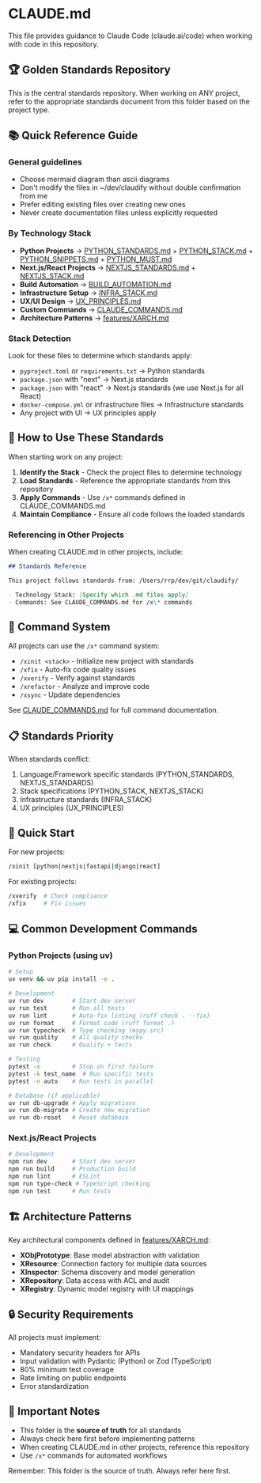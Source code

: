 # CLAUDE.md

This file provides guidance to Claude Code (claude.ai/code) when working with code in this repository.

## 🏆 Golden Standards Repository

This is the central standards repository. When working on ANY project, refer to the appropriate standards document from this folder based on the project type.

## 📚 Quick Reference Guide

### General guidelines

- Choose mermaid diagram than ascii diagrams
- Don't modify the files in ~/dev/claudify without double confirmation from me
- Prefer editing existing files over creating new ones
- Never create documentation files unless explicitly requested

### By Technology Stack

- **Python Projects** → [PYTHON_STANDARDS.md](./PYTHON_STANDARDS.md) + [PYTHON_STACK.md](./PYTHON_STACK.md) + [PYTHON_SNIPPETS.md](./PYTHON_SNIPPETS.md) + [PYTHON_MUST.md](./PYTHON_MUST.md)
- **Next.js/React Projects** → [NEXTJS_STANDARDS.md](./NEXTJS_STANDARDS.md) + [NEXTJS_STACK.md](./NEXTJS_STACK.md)
- **Build Automation** → [BUILD_AUTOMATION.md](./BUILD_AUTOMATION.md)
- **Infrastructure Setup** → [INFRA_STACK.md](./INFRA_STACK.md)
- **UX/UI Design** → [UX_PRINCIPLES.md](./UX_PRINCIPLES.md)
- **Custom Commands** → [CLAUDE_COMMANDS.md](./CLAUDE_COMMANDS.md)
- **Architecture Patterns** → [features/XARCH.md](./features/XARCH.md)

### Stack Detection

Look for these files to determine which standards apply:

- `pyproject.toml` or `requirements.txt` → Python standards
- `package.json` with "next" → Next.js standards
- `package.json` with "react" → Next.js standards (we use Next.js for all React)
- `docker-compose.yml` or infrastructure files → Infrastructure standards
- Any project with UI → UX principles apply

## 🎯 How to Use These Standards

When starting work on any project:

1. **Identify the Stack** - Check the project files to determine technology
2. **Load Standards** - Reference the appropriate standards from this repository
3. **Apply Commands** - Use `/x*` commands defined in CLAUDE_COMMANDS.md
4. **Maintain Compliance** - Ensure all code follows the loaded standards

### Referencing in Other Projects

When creating CLAUDE.md in other projects, include:

```markdown
## Standards Reference

This project follows standards from: /Users/rrp/dev/git/claudify/

- Technology Stack: [Specify which .md files apply]
- Commands: See CLAUDE_COMMANDS.md for /x\* commands
```

## 🔧 Command System

All projects can use the `/x*` command system:

- `/xinit <stack>` - Initialize new project with standards
- `/xfix` - Auto-fix code quality issues
- `/xverify` - Verify against standards
- `/xrefactor` - Analyze and improve code
- `/xsync` - Update dependencies

See [CLAUDE_COMMANDS.md](./CLAUDE_COMMANDS.md) for full command documentation.

## 📋 Standards Priority

When standards conflict:

1. Language/Framework specific standards (PYTHON_STANDARDS, NEXTJS_STANDARDS)
2. Stack specifications (PYTHON_STACK, NEXTJS_STACK)
3. Infrastructure standards (INFRA_STACK)
4. UX principles (UX_PRINCIPLES)

## 🚀 Quick Start

For new projects:

```bash
/xinit [python|nextjs|fastapi|django|react]
```

For existing projects:

```bash
/xverify  # Check compliance
/xfix     # Fix issues
```

## 💻 Common Development Commands

### Python Projects (using uv)
```bash
# Setup
uv venv && uv pip install -e .

# Development
uv run dev        # Start dev server
uv run test       # Run all tests
uv run lint       # Auto-fix linting (ruff check . --fix)
uv run format     # Format code (ruff format .)
uv run typecheck  # Type checking (mypy src)
uv run quality    # All quality checks
uv run check      # Quality + tests

# Testing
pytest -x         # Stop on first failure
pytest -k test_name  # Run specific tests
pytest -n auto    # Run tests in parallel

# Database (if applicable)
uv run db-upgrade # Apply migrations
uv run db-migrate # Create new migration
uv run db-reset   # Reset database
```

### Next.js/React Projects
```bash
# Development
npm run dev       # Start dev server
npm run build     # Production build
npm run lint      # ESLint
npm run type-check # TypeScript checking
npm run test      # Run tests
```

## 🏗️ Architecture Patterns

Key architectural components defined in [features/XARCH.md](./features/XARCH.md):

- **XObjPrototype**: Base model abstraction with validation
- **XResource**: Connection factory for multiple data sources
- **XInspector**: Schema discovery and model generation
- **XRepository**: Data access with ACL and audit
- **XRegistry**: Dynamic model registry with UI mappings

## 🔒 Security Requirements

All projects must implement:
- Mandatory security headers for APIs
- Input validation with Pydantic (Python) or Zod (TypeScript)
- 80% minimum test coverage
- Rate limiting on public endpoints
- Error standardization

## 📝 Important Notes

- This folder is the **source of truth** for all standards
- Always check here first before implementing patterns
- When creating CLAUDE.md in other projects, reference this repository
- Use `/x*` commands for automated workflows

Remember: This folder is the source of truth. Always refer here first.
